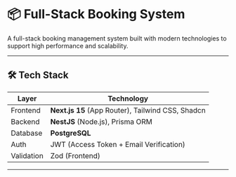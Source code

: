 # 📦 Full-Stack Booking System

A full-stack booking management system built with modern technologies to support high performance and scalability.

---

## 🛠 Tech Stack

| Layer       | Technology                         |
|-------------|-------------------------------------|
| Frontend    | **Next.js 15** (App Router), Tailwind CSS, Shadcn |
| Backend     | **NestJS** (Node.js), Prisma ORM   |
| Database    | **PostgreSQL**                     |
| Auth        | JWT (Access Token + Email Verification) |
| Validation  | Zod (Frontend)|

---


